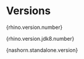[comment]: # (	LICENSE)
[comment]: # (	This Source Code Form is subject to the terms of the Mozilla Public License, v. 2.0. If a copy of the MPL was not)
[comment]: # (	distributed with this file, You can obtain one at http://mozilla.org/MPL/2.0/.)
[comment]: # ()
[comment]: # (	END LICENSE)

# Versions

<!-- #region rhino.version.number -->
{rhino.version.number}
<!-- #endregion rhino.version.number -->

<!-- #region rhino.version.jdk8.number -->
{rhino.version.jdk8.number}
<!-- #endregion rhino.version.jdk8.number -->

<!-- #region nashorn.standalone.version -->
{nashorn.standalone.version}
<!-- #endregion nashorn.standalone.version -->
